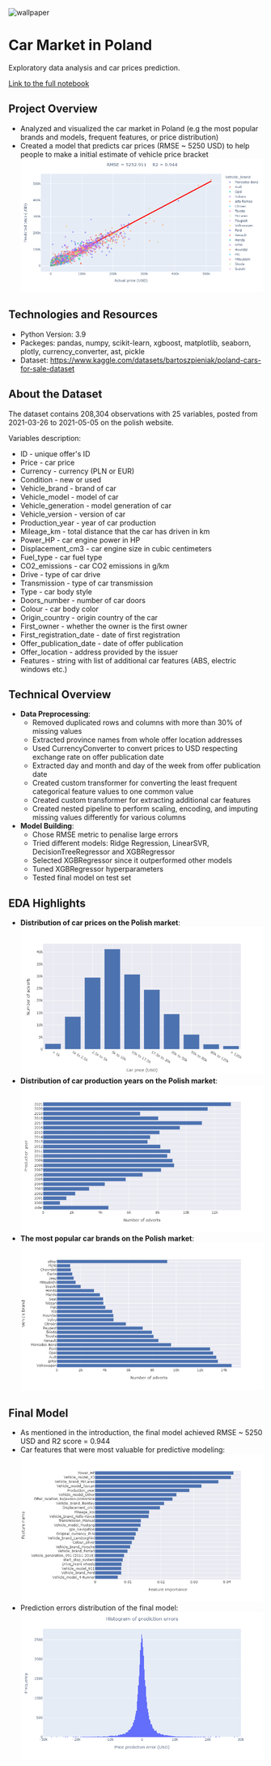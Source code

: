 ![wallpaper](https://user-images.githubusercontent.com/67295703/162627938-4eb70598-3de7-4854-8d17-11dd16fe27bb.jpg)
# Car Market in Poland
Exploratory data analysis and car prices prediction. 

[Link to the full notebook](https://nbviewer.org/github/CyperStone/car-market-poland/blob/main/car_market_in_poland.ipynb)

## Project Overview
* Analyzed and visualized the car market in Poland (e.g the most popular brands and models, frequent features, or price distribution)
* Created a model that predicts car prices (RMSE ~ 5250 USD) to help people to make a initial estimate of vehicle price bracket
![alt text](https://github.com/CyperStone/car-market-poland/blob/main/visualization/predicted_vs_actual.png)

## Technologies and Resources
* Python Version: 3.9
* Packeges: pandas, numpy, scikit-learn, xgboost, matplotlib, seaborn, plotly, currency_converter, ast, pickle
* Dataset: https://www.kaggle.com/datasets/bartoszpieniak/poland-cars-for-sale-dataset

## About the Dataset
The dataset contains 208,304 observations with 25 variables, posted from 2021-03-26 to 2021-05-05 on the polish website.

Variables description:
* ID - unique offer's ID
* Price - car price
* Currency - currency (PLN or EUR)
* Condition - new or used
* Vehicle_brand - brand of car
* Vehicle_model - model of car
* Vehicle_generation - model generation of car
* Vehicle_version - version of car
* Production_year - year of car production
* Mileage_km - total distance that the car has driven in km
* Power_HP - car engine power in HP
* Displacement_cm3 - car engine size in cubic centimeters
* Fuel_type - car fuel type
* CO2_emissions - car CO2 emissions in g/km
* Drive - type of car drive
* Transmission - type of car transmission
* Type - car body style
* Doors_number - number of car doors
* Colour - car body color
* Origin_country - origin country of the car
* First_owner - whether the owner is the first owner
* First_registration_date - date of first registration
* Offer_publication_date - date of offer publication
* Offer_location - address provided by the issuer
* Features - string with list of additional car features (ABS, electric windows etc.)

## Technical Overview
* **Data Preprocessing**:
  * Removed duplicated rows and columns with more than 30% of missing values
  * Extracted province names from whole offer location addresses
  * Used CurrencyConverter to convert prices to USD respecting exchange rate on offer publication date
  * Extracted day and month and day of the week from offer publication date
  * Created custom transformer for converting the least frequent categorical feature values to one common value
  * Created custom transformer for extracting additional car features
  * Created nested pipeline to perform scaling, encoding, and imputing missing values differently for various columns
* **Model Building**:
  * Chose RMSE metric to penalise large errors
  * Tried different models: Ridge Regression, LinearSVR, DecisionTreeRegressor and XGBRegressor
  * Selected XGBRegressor since it outperformed other models
  * Tuned XGBRegressor hyperparameters
  * Tested final model on test set

## EDA Highlights
* **Distribution of car prices on the Polish market**:
![alt text](https://github.com/CyperStone/car-market-poland/blob/main/visualization/prices.png)
* **Distribution of car production years on the Polish market**:
![alt text](https://github.com/CyperStone/car-market-poland/blob/main/visualization/production_years.png)
* **The most popular car brands on the Polish market**:
![alt text](https://github.com/CyperStone/car-market-poland/blob/main/visualization/brands.png)

## Final Model
* As mentioned in the introduction, the final model achieved RMSE ~ 5250 USD and R2 score = 0.944
* Car features that were most valuable for predictive modeling:
![alt text](https://github.com/CyperStone/car-market-poland/blob/main/visualization/feature_importances.png)
* Prediction errors distribution of the final model:
![alt text](https://github.com/CyperStone/car-market-poland/blob/main/visualization/errors_histogram.png)

